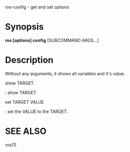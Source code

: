 
ros-config - get and set options
# Synopsis

**ros [options] config** [SUBCOMMAND ARGS...]

# Description

Without any arguments, it shows all variables and it's value.

show TARGET

  : show TARGET.


set TARGET VALUE

  : set the VALUE to the TARGET.

<!-- # options -->
<!--  -->
<!-- # Environmental Variables -->

# SEE ALSO
_ros_(1)
